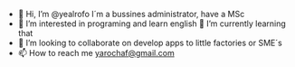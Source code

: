 - 👋 Hi, I’m @yealrofo I´m a bussines administrator, have a MSc
- 👀 I’m interested in programing and learn english 🌱 I’m currently learning that
- 💞️ I’m looking to collaborate on  develop  apps to little factories or SME´s
- 📫 How to reach me yarochaf@gmail.com
<!---
yealrofo/yealrofo is a ✨ special ✨ repository because its `README.md` (this file) appears on your GitHub profile.
You can click the Preview link to take a look at your changes.
--->
